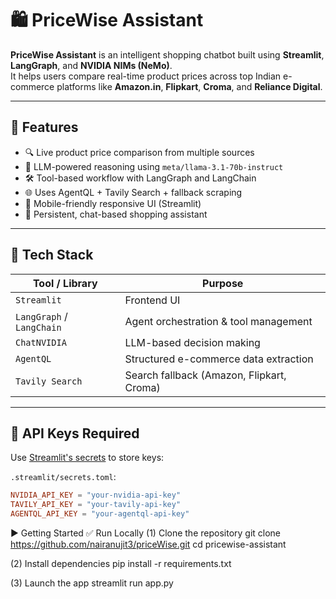 # 🛍️ PriceWise Assistant

**PriceWise Assistant** is an intelligent shopping chatbot built using **Streamlit**, **LangGraph**, and **NVIDIA NIMs (NeMo)**.  
It helps users compare real-time product prices across top Indian e-commerce platforms like **Amazon.in**, **Flipkart**, **Croma**, and **Reliance Digital**.

---

## 🚀 Features

- 🔍 Live product price comparison from multiple sources
- 🧠 LLM-powered reasoning using `meta/llama-3.1-70b-instruct`
- 🛠️ Tool-based workflow with LangGraph and LangChain
- 🌐 Uses AgentQL + Tavily Search + fallback scraping
- 📱 Mobile-friendly responsive UI (Streamlit)
- 💬 Persistent, chat-based shopping assistant

---

## 🧩 Tech Stack

| Tool / Library        | Purpose                                    |
|------------------------|---------------------------------------------|
| `Streamlit`            | Frontend UI                                 |
| `LangGraph` / `LangChain` | Agent orchestration & tool management   |
| `ChatNVIDIA`           | LLM-based decision making                   |
| `AgentQL`              | Structured e-commerce data extraction       |
| `Tavily Search`        | Search fallback (Amazon, Flipkart, Croma)   |

---

## 🔐 API Keys Required

Use [Streamlit's secrets](https://docs.streamlit.io/streamlit-cloud/secrets-management) to store keys:

`.streamlit/secrets.toml`:

```toml
NVIDIA_API_KEY = "your-nvidia-api-key"
TAVILY_API_KEY = "your-tavily-api-key"
AGENTQL_API_KEY = "your-agentql-api-key"
```

▶️ Getting Started
✅ Run Locally
(1) Clone the repository
git clone https://github.com/nairanujit3/priceWise.git
cd pricewise-assistant

(2) Install dependencies
pip install -r requirements.txt

(3) Launch the app
streamlit run app.py

